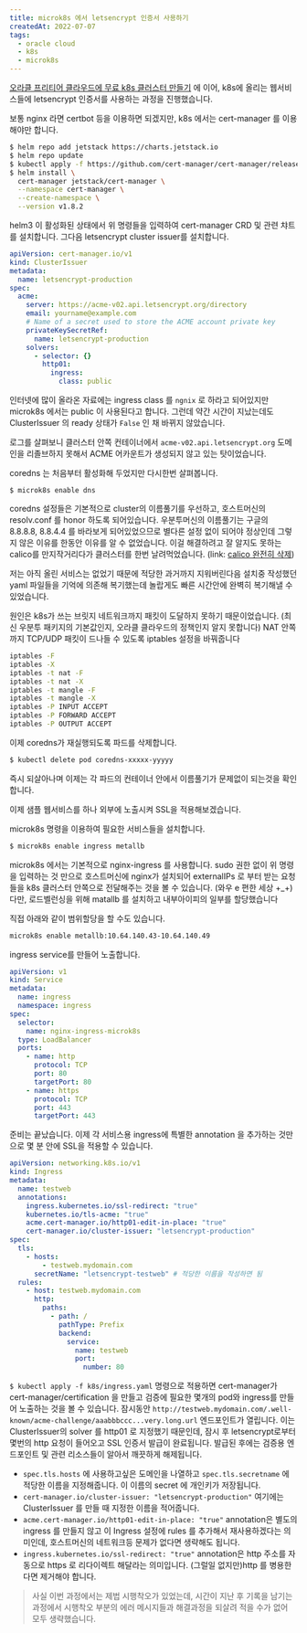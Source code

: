 ```yaml
---
title: microk8s 에서 letsencrypt 인증서 사용하기
createdAt: 2022-07-07
tags:
  - oracle cloud
  - k8s
  - microk8s
---
```


[오라클 프리티어 클라우드에 무료 k8s 클러스터 만들기](https://changkyun.kim/article/2022-05/12-free-k8s-cluster-on-oracle-cloud) 에 이어,
k8s에 올리는 웹서비스들에 letsencrypt 인증서를 사용하는 과정을 진행했습니다.

보통 nginx 라면 certbot 등을 이용하면 되겠지만, k8s 에서는 cert-manager 를 이용해야만 합니다.

```bash
$ helm repo add jetstack https://charts.jetstack.io
$ helm repo update
$ kubectl apply -f https://github.com/cert-manager/cert-manager/releases/download/v1.8.2/cert-manager.crds.yaml
$ helm install \
  cert-manager jetstack/cert-manager \
  --namespace cert-manager \
  --create-namespace \
  --version v1.8.2
```

helm3 이 활성화된 상태에서 위 명령들을 입력하여 cert-manager CRD 및 관련 챠트를 설치합니다.
그다음 letsencrypt cluster issuer를 설치합니다.

```yaml {filename=letsencrypt.yaml}
apiVersion: cert-manager.io/v1
kind: ClusterIssuer
metadata:
  name: letsencrypt-production
spec:
  acme:
    server: https://acme-v02.api.letsencrypt.org/directory
    email: yourname@example.com
    # Name of a secret used to store the ACME account private key
    privateKeySecretRef:
      name: letsencrypt-production
    solvers:
      - selector: {}
        http01:
          ingress:
            class: public
```

인터넷에 많이 올라온 자료에는 ingress class 를 `ngnix` 로 하라고 되어있지만 microk8s 에서는 public 이 사용된다고 합니다.
그런데 약간 시간이 지났는데도 ClusterIssuer 의 ready 상태가 `False` 인 채 바뀌지 않았습니다.

로그를 살펴보니 클러스터 안쪽 컨테이너에서 `acme-v02.api.letsencrypt.org` 도메인을 리졸브하지 못해서 ACME 어카운트가 생성되지 않고 있는 탓이었습니다.

coredns 는 처음부터 활성화해 두었지만 다시한번 살펴봅니다.

```
$ microk8s enable dns
```

coredns 설정들은 기본적으로 cluster의 이름풀기를 우선하고, 호스트머신의 resolv.conf 를 honor 하도록 되어있습니다.
우분투머신의 이름풀기는 구글의 8.8.8.8, 8.8.4.4 를 바라보게 되어있었으므로 별다른 설정 없이 되어야 정상인데 그렇지 않은 이유를 한동안 이유를 알 수 없었습니다.
이걸 해결하려고 잘 알지도 못하는 calico를 만지작거리다가 클러스터를 한번 날려먹었습니다. (link: [calico 완전히 삭제](https://togomi.tistory.com/17))

저는 아직 올린 서비스는 없었기 때문에 적당한 과거까지 지워버린다음 설치중 작성했던 yaml 파일들을 기억에 의존해 복기했는데 놀랍게도 빠른 시간안에 완벽히 복기해낼 수 있었습니다.

원인은 k8s가 쓰는 브릿지 네트워크까지 패킷이 도달하지 못하기 때문이었습니다. (최신 우분투 패키지의 기본값인지, 오라클 클라우드의 정책인지 알지 못합니다)
NAT 안쪽까지 TCP/UDP 패킷이 드나들 수 있도록 iptables 설정을 바꿔줍니다

```bash
iptables -F
iptables -X
iptables -t nat -F
iptables -t nat -X
iptables -t mangle -F
iptables -t mangle -X
iptables -P INPUT ACCEPT
iptables -P FORWARD ACCEPT
iptables -P OUTPUT ACCEPT
```

이제 coredns가 재실행되도록 파드를 삭제합니다.

```bash
$ kubectl delete pod coredns-xxxxx-yyyyy
```

즉시 되살아나며 이제는 각 파드의 컨테이너 안에서 이름풀기가 문제없이 되는것을 확인합니다.

이제 샘플 웹서비스를 하나 외부에 노출시켜 SSL을 적용해보겠습니다.

microk8s 명령을 이용하여 필요한 서비스들을 설치합니다.

```bash
$ microk8s enable ingress metallb
```

microk8s 에서는 기본적으로 nginx-ingress 를 사용합니다.
sudo 권한 없이 위 명령을 입력하는 것 만으로 호스트머신에 nginx가 설치되어 externalIPs 로 부터 받는 요청들을 k8s 클러스터 안쪽으로 전달해주는 것을 볼 수 있습니다. (와우 e 편한 세상 +\_+)
다만, 로드벨런싱을 위해 matallb 를 설치하고 내부아이피의 일부를 할당했습니다

직접 아래와 같이 범위할당을 할 수도 있습니다.

```bash
microk8s enable metallb:10.64.140.43-10.64.140.49
```

ingress service를 만들어 노출합니다.

```yaml
apiVersion: v1
kind: Service
metadata:
  name: ingress
  namespace: ingress
spec:
  selector:
    name: nginx-ingress-microk8s
  type: LoadBalancer
  ports:
    - name: http
      protocol: TCP
      port: 80
      targetPort: 80
    - name: https
      protocol: TCP
      port: 443
      targetPort: 443
```

준비는 끝났습니다. 이제 각 서비스용 ingress에 특별한 annotation 을 추가하는 것만으로 몇 분 안에 SSL을 적용할 수 있습니다.

```yaml
apiVersion: networking.k8s.io/v1
kind: Ingress
metadata:
  name: testweb
  annotations:
    ingress.kubernetes.io/ssl-redirect: "true"
    kubernetes.io/tls-acme: "true"
    acme.cert-manager.io/http01-edit-in-place: "true"
    cert-manager.io/cluster-issuer: "letsencrypt-production"
spec:
  tls:
    - hosts:
        - testweb.mydomain.com
      secretName: "letsencrypt-testweb" # 적당한 이름을 작성하면 됨
  rules:
    - host: testweb.mydomain.com
      http:
        paths:
          - path: /
            pathType: Prefix
            backend:
              service:
                name: testweb
                port:
                  number: 80
```

`$ kubectl apply -f k8s/ingress.yaml` 명령으로 적용하면 cert-manager가 cert-manager/certification 을 만들고 검증에 필요한 몇개의 pod와 ingress를 만들어 노출하는 것을 볼 수 있습니다.
잠시동안 `http://testweb.mydomain.com/.well-known/acme-challenge/aaabbbccc...very.long.url` 엔드포인트가 열립니다.
이는 ClusterIssuer의 solver 를 http01 로 지정했기 때문인데, 잠시 후 letsencrypt로부터 몇번의 http 요청이 들어오고 SSL 인증서 발급이 완료됩니다. 발급된 후에는 검증용 엔드포인트 및 관련 리소스들이 알아서 깨끗하게 해제됩니다.

- `spec.tls.hosts` 에 사용하고싶은 도메인을 나열하고 `spec.tls.secretname` 에 적당한 이름을 지정해줍니다. 이 이름의 secret 에 개인키가 저장됩니다.
- `cert-manager.io/cluster-issuer: "letsencrypt-production"` 여기에는 ClusterIssuer 를 만들 때 지정한 이름을 적어줍니다.
- `acme.cert-manager.io/http01-edit-in-place: "true"` annotation은 별도의 ingress 를 만들지 않고 이 Ingress 설정에 rules 를 추가해서 재사용하겠다는 의미인데, 호스트머신의 네트워크등 문제가 없다면 생략해도 됩니다.
- `ingress.kubernetes.io/ssl-redirect: "true"` annotation은 http 주소를 자동으로 https 로 리다이렉트 해달라는 의미입니다. (그럴일 없지만)http 를 병용한다면 제거해야 합니다.

> 사실 이번 과정에서는 제법 시행착오가 있었는데, 시간이 지난 후 기록을 남기는 과정에서 시행착오 부분의 에러 메시지들과 해결과정을 되살려 적을 수가 없어 모두 생략했습니다.
